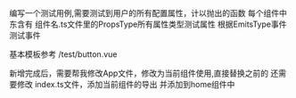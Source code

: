 <!-- 测试组件 -->

编写一个测试用例,需要测试到用户的所有配置属性，计以抛出的函数
每个组件中东含有 组件名.ts文件里的PropsType所有属性类型测试属性
根据EmitsType事件测试事件

基本模板参考 /test/button.vue

新增完成后，需要帮我修改App文件，修改为当前组件使用,直接替换之前的
还需要修改 index.ts文件，添加当前组件的导出
并添加到home组件中
